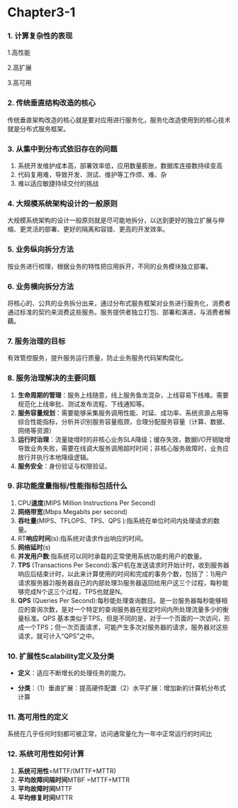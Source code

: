 # Chapter3-1

### 1. 计算复杂性的表现

1.高性能

2.高扩展

3.高可用

### 2. 传统垂直结构改造的核心

传统垂直架构改造的核心就是要对应用进行服务化，服务化改造使用到的核心技术就是分布式服务框架。

### 3. 从集中到分布式依旧存在的问题

1. 系统开发维护成本高，部署效率低，应用数量膨胀，数据库连接数持续变高
2. 代码复用难，导致开发、测试、维护等工作烦、难、杂
3. 难以适应敏捷持续交付的挑战

### 4. 大规模系统架构设计的一般原则

大规模系统架构的设计一般原则就是尽可能地拆分，以达到更好的独立扩展与伸缩、更灵活的部署、更好的隔离和容错、更高的开发效率。

### 5. 业务纵向拆分方法

按业务进行梳理，根据业务的特性把应用拆开，不同的业务模块独立部署。

### 6. 业务横向拆分方法

将核心的、公共的业务拆分出来，通过分布式服务框架对业务进行服务化，消费者通过标准的契约来消费这些服务。服务提供者独立打包、部署和演进，与消费者解藕。

### 7. 服务治理的目标

有效管控服务，提升服务运行质量，防止业务服务代码架构腐化。

### 8. 服务治理解决的主要问题

1. **生命周期的管理**：服务上线随意，线上服务鱼龙混杂，上线容易下线难。需要规范化上线审批、测试发布流程、下线通知等。
2. **服务容量规划**：需要能够采集服务调用性能、时延、成功率、系统资源占用等综合性能指标，分析并识别服务容量瓶颈，合理分配服务容量（计算、数据、网络等资源）
3. **运行时治理**：流量陡增时的非核心业务SLA降级；缓存失效，数据I/O开销陡增导致业务失败，需要在线调大服务调用超时时间；非核心服务故障时，业务应放行并执行本地降级逻辑。
4. **服务安全**：身份验证与权限验证。

### 9. 非功能度量指标/性能指标包括什么

1. CPU**速度**(MIPS Million Instructions Per Second)
2. **网络带宽**(Mbps Megabits per second)
3. **吞吐量**(MIPS、TFLOPS、TPS、QPS ):指系统在单位时间内处理请求的数量。
4. RT**响应时间**(s):指系统对请求作出响应的时间。
5. **网络延时**(s)
6. **并发用户数**:指系统可以同时承载的正常使用系统功能的用户的数量。
7. **TPS** (Transactions Per Second):客户机在发送请求时开始计时，收到服务器响应后结束计时，以此来计算使用的时间和完成的事务个数，包括了：1)用户请求服务器2)服务器自己的内部处理3)服务器返回给用户这三个过程，每秒能够完成N个这三个过程，TPS也就是N。
8. **QPS** (Queries Per Second):每秒能处理查询数目。是一台服务器每秒能够相应的查询次数，是对一个特定的查询服务器在规定时间内所处理流量多少的衡量标准。QPS 基本类似于TPS，但是不同的是，对于一个页面的一次访问，形成一个TPS；但一次页面请求，可能产生多次对服务器的请求，服务器对这些请求，就可计入“QPS”之中。

### 10. 扩展性Scalability定义及分类

- **定义**：适应不断增长的处理任务的能力。

- **分类**：（1）垂直扩展：提高硬件配置（2）水平扩展：增加新的计算机分布式计算

### 11. 高可用性的定义

系统在几乎任何时刻都可被正常，访问通常量化为一年中正常运行的时间比

### 12. 系统可用性如何计算

1. **系统可用性**=MTTF/(MTTF+MTTR)
2. **平均故障间隔时间**MTBF =MTTF+MTTR
3. **平均故障时间**MTTF
4. **平均修复时间**MTTR

